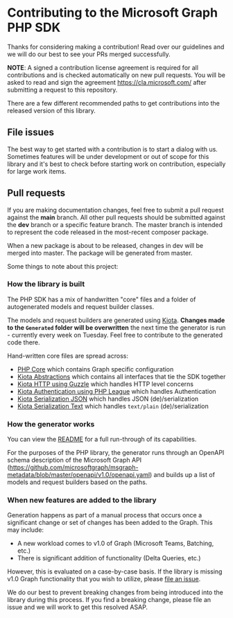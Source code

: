 # Contributing to the Microsoft Graph PHP SDK
Thanks for considering making a contribution! Read over our guidelines and we will do our best to see your PRs merged successfully.

**NOTE**: A signed a contribution license agreement is required for all contributions and is checked automatically on new pull requests. You will be asked to read and sign the agreement https://cla.microsoft.com/ after submitting a request to this repository.

There are a few different recommended paths to get contributions into the released version of this library.

## File issues
The best way to get started with a contribution is to start a dialog with us. Sometimes features will be under development or out of scope for this library and it's best to check before starting work on contribution, especially for large work items.

## Pull requests
If you are making documentation changes, feel free to submit a pull request against the **main** branch. All other pull requests should be submitted against the **dev** branch or a specific feature branch. The master branch is intended to represent the code released in the most-recent composer package.

When a new package is about to be released, changes in dev will be merged into master. The package will be generated from master.

Some things to note about this project:

### How the library is built
The PHP SDK has a mix of handwritten "core" files and a folder of autogenerated models and request builder classes.

The models and request builders are generated using [Kiota](https://github.com/microsoft/kiota). **Changes made to the ```Generated``` folder will be overwritten** the next time the generator is run - currently every week on Tuesday. Feel free to contribute to the generated code there.

Hand-written core files are spread across:

- [PHP Core](https://github.com/microsoftgraph/msgraph-sdk-php-core) which contains Graph specific configuration
- [Kiota Abstractions](https://github.com/microsoft/kiota-abstractions-php) which contains all interfaces that tie the SDK together
- [Kiota HTTP using Guzzle](https://github.com/microsoft/kiota-http-guzzle-php) which handles HTTP level concerns
- [Kiota Authentication using PHP League](https://github.com/microsoft/kiota-authentication-phpleague-php) which handles Authentication
- [Kiota Serialization JSON](https://github.com/microsoft/kiota-serialization-json-php) which handles JSON (de)/serialization
- [Kiota Serialization Text](https://github.com/microsoft/kiota-serialization-text-php) which handles `text/plain` (de)/serialization

### How the generator works
You can view the [README](https://github.com/microsoft/kiota) for a full run-through of its capabilities.

For the purposes of the PHP library, the generator runs through an OpenAPI schema description of the Microsoft Graph API (https://github.com/microsoftgraph/msgraph-metadata/blob/master/openapi/v1.0/openapi.yaml) and builds up a list of models and request builders based on the paths.

### When new features are added to the library
Generation happens as part of a manual process that occurs once a significant change or set of changes has been added to the Graph. This may include:
 - A new workload comes to v1.0 of Graph (Microsoft Teams, Batching, etc.)
 - There is significant addition of functionality (Delta Queries, etc.)

However, this is evaluated on a case-by-case basis. If the library is missing v1.0 Graph functionality that you wish to utilize, please [file an issue](https://github.com/microsoftgraph/msgraph-sdk-php/issues).

We do our best to prevent breaking changes from being introduced into the library during this process. If you find a breaking change, please file an issue and we will work to get this resolved ASAP.


